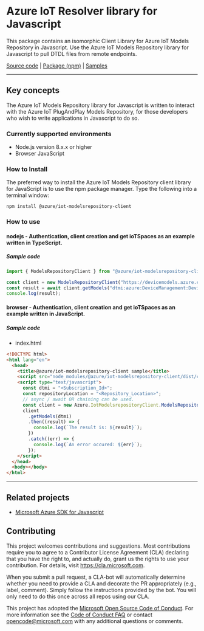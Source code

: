 # Azure IoT Resolver library for Javascript

This package contains an isomorphic Client Library for Azure IoT Models Repository in Javascript. Use the Azure IoT Models Repository library for Javascript to pull DTDL files from remote endpoints.

[Source code](https://github.com/Azure/azure-sdk-for-js/tree/master/sdk/iot/modelsrepository) |
[Package (npm)](https://www.npmjs.com/package/@azure/iot-modelsrepository-client/) |
[Samples](https://github.com/Azure/azure-sdk-for-js/tree/master/sdk/storage/iot-modelsrepository-client/samples) 

-------------------------------------

## Key concepts

The Azure IoT Models Repository library for Javascript is written to interact with the Azure IoT PlugAndPlay Models Repository, for those developers who wish to write applications in Javascript to do so.

### Currently supported environments

- Node.js version 8.x.x or higher
- Browser JavaScript

### How to Install

The preferred way to install the Azure IoT Models Repository client library for JavaScript is to use the npm package manager. Type the following into a terminal window:

```
npm install @azure/iot-modelsrepository-client
```

### How to use

#### nodejs - Authentication, client creation and get ioTSpaces as an example written in TypeScript.

##### Sample code

```ts
import { ModelsRepositoryClient } from "@azure/iot-modelsrepository-client";

const client = new ModelsRepositoryClient("https://devicemodels.azure.com");
const result = await client.getModels("dtmi:azure:DeviceManagement:DeviceInformation;1");
console.log(result);
```

#### browser - Authentication, client creation and get ioTSpaces as an example written in JavaScript.

##### Sample code

- index.html

```html
<!DOCTYPE html>
<html lang="en">
  <head>
    <title>@azure/iot-modelsrepository-client sample</title>
    <script src="node_modules/@azure/iot-modelsrepository-client/dist/client.browser.js"></script>
    <script type="text/javascript">
      const dtmi = "<Subscription_Id>";
      const repositoryLocation = "<Repository_Location>";
      // async / await OR chaining can be used.
      const client = new Azure.IotModelsrepositoryClient.ModelsRepositoryClient(repositoryLocation);
      client
        .getModels(dtmi)
        .then((result) => {
          console.log(`The result is: ${result}`);
        })
        .catch((err) => {
          console.log(`An error occured: ${err}`);
        });
    </script>
  </head>
  <body></body>
</html>
```

-----------------------------------------

## Related projects

- [Microsoft Azure SDK for Javascript](https://github.com/Azure/azure-sdk-for-js)

## Contributing

This project welcomes contributions and suggestions. Most contributions require you to agree to a
Contributor License Agreement (CLA) declaring that you have the right to, and actually do, grant us
the rights to use your contribution. For details, visit https://cla.microsoft.com.

When you submit a pull request, a CLA-bot will automatically determine whether you need to provide
a CLA and decorate the PR appropriately (e.g., label, comment). Simply follow the instructions
provided by the bot. You will only need to do this once across all repos using our CLA.

This project has adopted the [Microsoft Open Source Code of Conduct](https://opensource.microsoft.com/codeofconduct/).
For more information see the [Code of Conduct FAQ](https://opensource.microsoft.com/codeofconduct/faq/) or
contact [opencode@microsoft.com](mailto:opencode@microsoft.com) with any additional questions or comments.

<!-- LINKS -->

[azure_portal]: https://portal.azure.com
[npm]: https://www.npmjs.com/
[iot_pnp_docs]: https://docs.microsoft.com/en-us/azure/iot-pnp/

